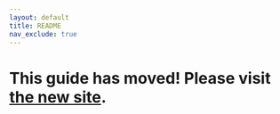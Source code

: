 ```yaml
---
layout: default
title: README
nav_exclude: true
---
```

# This guide has moved! Please visit [the new site](https://ellis3dp.com/Print-Tuning-Guide/).